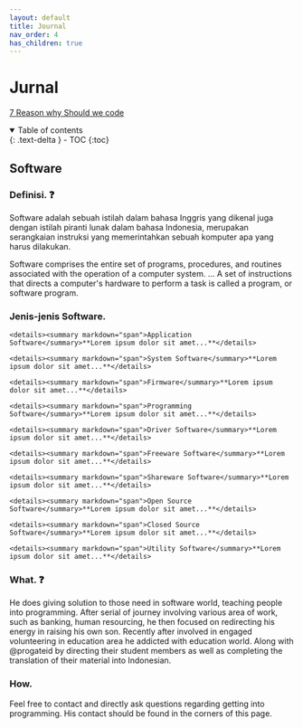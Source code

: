 ```yaml
---
layout: default
title: Journal
nav_order: 4
has_children: true
---
```


# Jurnal

[7 Reason why Should we code](https://docs.python.org/3/)


<details open markdown="block">
  <summary>
    Table of contents
  </summary>
  {: .text-delta }
- TOC
{:toc}
</details>

## Software
### Definisi. ❓
Software adalah sebuah istilah dalam bahasa Inggris yang dikenal juga dengan istilah piranti lunak dalam bahasa Indonesia, merupakan serangkaian instruksi yang memerintahkan sebuah komputer apa yang harus dilakukan.

Software comprises the entire set of programs, procedures, and routines associated with the operation of a computer system. ... A set of instructions that directs a computer's hardware to perform a task is called a program, or software program.

### Jenis-jenis Software.
	<details><summary markdown="span">Application Software</summary>**Lorem ipsum dolor sit amet...**</details>

	<details><summary markdown="span">System Software</summary>**Lorem ipsum dolor sit amet...**</details>
	
	<details><summary markdown="span">Firmware</summary>**Lorem ipsum dolor sit amet...**</details>
	
	<details><summary markdown="span">Programming Software</summary>**Lorem ipsum dolor sit amet...**</details>
	
	<details><summary markdown="span">Driver Software</summary>**Lorem ipsum dolor sit amet...**</details>
	
	<details><summary markdown="span">Freeware Software</summary>**Lorem ipsum dolor sit amet...**</details>
	
	<details><summary markdown="span">Shareware Software</summary>**Lorem ipsum dolor sit amet...**</details>
	
	<details><summary markdown="span">Open Source Software</summary>**Lorem ipsum dolor sit amet...**</details>
	
	<details><summary markdown="span">Closed Source Software</summary>**Lorem ipsum dolor sit amet...**</details>
	
	<details><summary markdown="span">Utility Software</summary>**Lorem ipsum dolor sit amet...**</details>

### What. ❓
He does giving solution to those need in software world, teaching people into programming.
After serial of journey involving various area of work, such as banking, human resourcing, he then focused on redirecting his energy in raising his own son.
Recently after involved in engaged volunteering in education area he addicted with education world.
Along with @progateid by directing their student members as well as completing the translation of their material into Indonesian.

### How.
Feel free to contact and directly ask questions regarding getting into programming. His contact should be found in the corners of this page.
